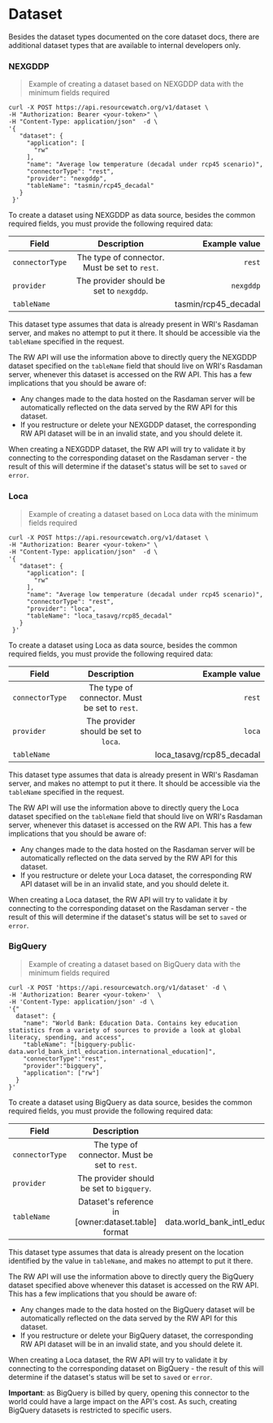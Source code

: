 # Dataset

Besides the dataset types documented on the core dataset docs, there are additional dataset types that are available to internal developers only.


### NEXGDDP

> Example of creating a dataset based on NEXGDDP data with the minimum fields required

```shell
curl -X POST https://api.resourcewatch.org/v1/dataset \
-H "Authorization: Bearer <your-token>" \
-H "Content-Type: application/json"  -d \
'{
   "dataset": {
     "application": [
       "rw"
     ],
     "name": "Average low temperature (decadal under rcp45 scenario)",
     "connectorType": "rest",
     "provider": "nexgddp",
     "tableName": "tasmin/rcp45_decadal"
   }
 }'
```

To create a dataset using NEXGDDP as data source, besides the common required fields, you must provide the following required data:

Field           | Description                                                                            | Example value  |
--------------- | :------------------------------------------------------------------------------------: | ------------:  |
`connectorType` | The type of connector. Must be set to `rest`.                                          | `rest`         |
`provider`      | The provider should be set to `nexgddp`.                                               | `nexgddp`          |
`tableName`     |                                                                                        | tasmin/rcp45_decadal |


This dataset type assumes that data is already present in WRI's Rasdaman server, and makes no attempt to put it there. It should be accessible via the `tableName` specified in the request.

The RW API will use the information above to directly query the NEXGDDP dataset specified on the `tableName` field that should live on WRI's Rasdaman server, whenever this dataset is accessed on the RW API. This has a few implications that you should be aware of:

- Any changes made to the data hosted on the Rasdaman server will be automatically reflected on the data served by the RW API for this dataset.
- If you restructure or delete your NEXGDDP dataset, the corresponding RW API dataset will be in an invalid state, and you should delete it.

When creating a NEXGDDP dataset, the RW API will try to validate it by connecting to the corresponding dataset on the Rasdaman server - the result of this will determine if the dataset's status will be set to `saved` or `error`.

### Loca

> Example of creating a dataset based on Loca data with the minimum fields required

```shell
curl -X POST https://api.resourcewatch.org/v1/dataset \
-H "Authorization: Bearer <your-token>" \
-H "Content-Type: application/json"  -d \
'{
   "dataset": {
     "application": [
       "rw"
     ],
     "name": "Average low temperature (decadal under rcp45 scenario)",
     "connectorType": "rest",
     "provider": "loca",
     "tableName": "loca_tasavg/rcp85_decadal"
   }
 }'
```

To create a dataset using Loca as data source, besides the common required fields, you must provide the following required data:

Field           | Description                                                                            | Example value  |
--------------- | :------------------------------------------------------------------------------------: | ------------:  |
`connectorType` | The type of connector. Must be set to `rest`.                                          | `rest`         |
`provider`      | The provider should be set to `loca`.                                                  | `loca`         |
`tableName`     |                                                                                        | loca_tasavg/rcp85_decadal |


This dataset type assumes that data is already present in WRI's Rasdaman server, and makes no attempt to put it there. It should be accessible via the `tableName` specified in the request.

The RW API will use the information above to directly query the Loca dataset specified on the `tableName` field that should live on WRI's Rasdaman server, whenever this dataset is accessed on the RW API. This has a few implications that you should be aware of:

- Any changes made to the data hosted on the Rasdaman server will be automatically reflected on the data served by the RW API for this dataset.
- If you restructure or delete your Loca dataset, the corresponding RW API dataset will be in an invalid state, and you should delete it.

When creating a Loca dataset, the RW API will try to validate it by connecting to the corresponding dataset on the Rasdaman server - the result of this will determine if the dataset's status will be set to `saved` or `error`.



### BigQuery

> Example of creating a dataset based on BigQuery data with the minimum fields required

```shell
curl -X POST 'https://api.resourcewatch.org/v1/dataset' -d \
-H 'Authorization: Bearer <your-token>'  \
-H 'Content-Type: application/json' -d \
'{"
  dataset": {
   	"name": "World Bank: Education Data. Contains key education statistics from a variety of sources to provide a look at global literacy, spending, and access",
	"tableName": "[bigquery-public-data.world_bank_intl_education.international_education]",
	"connectorType":"rest",
	"provider":"bigquery", 
	"application": ["rw"]
  }
}'
```

To create a dataset using BigQuery as data source, besides the common required fields, you must provide the following required data:

Field           | Description                                                                            | Example value  |
--------------- | :------------------------------------------------------------------------------------: | ------------:  |
`connectorType` | The type of connector. Must be set to `rest`.                                          | `rest`         |
`provider`      | The provider should be set to `bigquery`.                                              | `bigquery`     |
`tableName`     | Dataset's reference in [owner:dataset.table] format                                    | [bigquery-public-data.world_bank_intl_education.international_education] |


This dataset type assumes that data is already present on the location identified by the value in `tableName`, and makes no attempt to put it there.

The RW API will use the information above to directly query the BigQuery dataset specified above whenever this dataset is accessed on the RW API. This has a few implications that you should be aware of:

- Any changes made to the data hosted on the BigQuery dataset will be automatically reflected on the data served by the RW API for this dataset.
- If you restructure or delete your BigQuery dataset, the corresponding RW API dataset will be in an invalid state, and you should delete it.

When creating a Loca dataset, the RW API will try to validate it by connecting to the corresponding dataset on BigQuery - the result of this will determine if the dataset's status will be set to `saved` or `error`.

**Important**: as BigQuery is billed by query, opening this connector to the world could have a large impact on the API's cost. As such, creating BigQuery datasets is restricted to specific users. 
